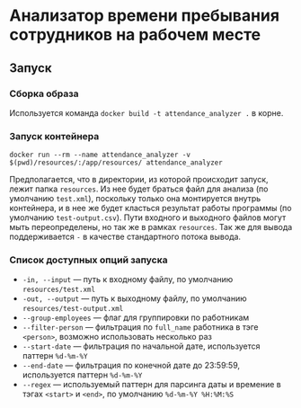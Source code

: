 # Анализатор времени пребывания сотрудников на рабочем месте

## Запуск

### Сборка образа

Используется команда `docker build -t attendance_analyzer .` в корне.

### Запуск контейнера

`docker run --rm --name attendance_analyzer -v $(pwd)/resources/:/app/resources/ attendance_analyzer`

Предполагается, что в директории, из которой происходит запуск, лежит папка `resources`. Из нее будет браться файл для анализа (по умолчанию `test.xml`), поскольку только она монтируется внутрь контейнера, и в нее же будет класться результат работы программы (по умолчанию `test-output.csv`).
Пути входного и выходного файлов могут мыть переопределены, но так же в рамках `resources`. 
Так же для вывода поддерживается `-` в качестве стандартного потока вывода. 

### Список доступных опций запуска

- `-in, --input` — путь к входному файлу, по умолчанию `resources/test.xml`
- `-out, --output` — путь к выходному файлу, по умолчанию `resources/test-output.xml`
- `--group-employees` — флаг для группировки по работникам
- `--filter-person` — фильтрация по `full_name` работника в тэге `<person>`, возможно использовать несколько раз
- `--start-date` — фильтрация по начальной дате, используется паттерн `%d-%m-%Y`
- `--end-date` — фильтрация по конечной дате до 23:59:59, используется паттерн `%d-%m-%Y`
- `--regex` — используемый паттерн для парсинга даты и времение в тэгах `<start>` и `<end>`, по умолчанию `%d-%m-%Y %H:%M:%S` 